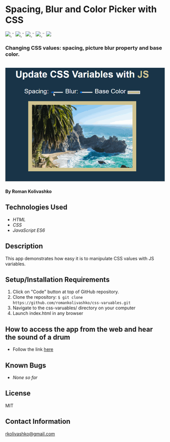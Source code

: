 # Spacing, Blur and Color Picker with CSS

<html>
<!-- Project Shields -->
    <p align="left">
        <a href="https://github.com/romankolivashko/css-varuables">
            <img src="https://img.shields.io/github/repo-size/romankolivashko/css-varuables?style=plastic">
        </a>
		  ¨
        <a href="https://github.com/romankolivashko/css-varuables/commits/main">
            <img src="https://img.shields.io/github/last-commit/romankolivashko/css-varuables?color=yellow&style=plastic">
        </a>
        ¨
        <a href="https://github.com/romankolivashko/css-varuables/stargazers">
            <img src="https://img.shields.io/github/stars/romankolivashko/css-varuables?color=yellow&style=plastic">
        </a>
        ¨
        <a href="https://github.com/romankolivashko/css-varuables/issues">
           <img src="https://img.shields.io/github/issues/romankolivashko/css-varuables?color=yellow&style=plastic">
        </a>
        ¨
        <a href="https://linkedin.com/in/rkolivashko">
            <img src="https://img.shields.io/badge/-LinkedIn-black.svg?style=plastic&logo=linkedin&colorB=2867B2">
        </a>
    </p> 
</html>

### Changing CSS values: spacing, picture blur property and base color.

\
![](./assets/css_variables.gif)

#### By Roman Kolivashko

## Technologies Used

* _HTML_
* _CSS_
* _JavaScript ES6_

## Description
This app demonstrates how easy it is to manipulate CSS values with JS variables. 

## Setup/Installation Requirements

1. Click on "Code" button at top of GitHub repository. 
2. Clone the repository: `$ git clone https://github.com/romankolivashko/css-varuables.git`
3. Navigate to the css-varuables/ directory on your computer
4. Launch index.html in any browser 

## How to access the app from the web and hear the sound of a drum
* Follow the link [here](https://ecstatic-mccarthy-d22692.netlify.app/)
## Known Bugs

* _None so far_

## License
MIT
## Contact Information
rkolivashko@gmail.com
